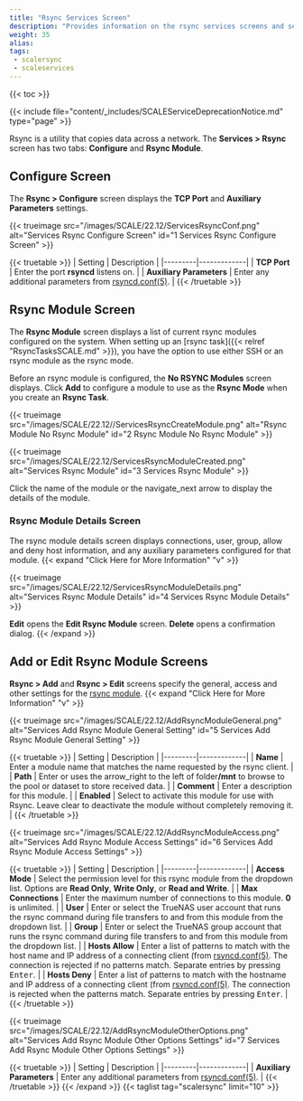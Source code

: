 ```yaml
---
title: "Rsync Services Screen"
description: "Provides information on the rsync services screens and settings."
weight: 35
alias: 
tags:
 - scalersync
 - scaleservices
---
```


{{< toc >}}

{{< include file="content/_includes/SCALEServiceDeprecationNotice.md" type="page" >}}

Rsync is a utility that copies data across a network. The **Services > Rsync** screen has two tabs: **Configure** and **Rsync Module**.

## Configure Screen

The **Rsync > Configure** screen displays the **TCP Port** and **Auxiliary Parameters** settings. 

{{< trueimage src="/images/SCALE/22.12/ServicesRsyncConf.png" alt="Services Rsync Configure Screen" id="1 Services Rsync Configure Screen" >}}

{{< truetable >}}
| Setting | Description |
|---------|-------------|
| **TCP Port** | Enter the port **rsyncd** listens on. |
| **Auxiliary Parameters** | Enter any additional parameters from [rsyncd.conf(5)](https://www.samba.org/ftp/rsync/rsyncd.conf.html). |
{{< /truetable >}}

## Rsync Module Screen

The **Rsync Module** screen displays a list of current rsync modules configured on the system. 
When setting up an [rsync task]({{< relref "RsyncTasksSCALE.md" >}}), you have the option to use either SSH or an rsync module as the rsync mode.

Before an rsync module is configured, the **No RSYNC Modules** screen displays. Click **Add** to configure a module to use as the **Rsync Mode** when you create an **Rsync Task**. 

{{< trueimage src="/images/SCALE/22.12//ServicesRsyncCreateModule.png" alt="Rsync Module No Rsync Module" id="2 Rsync Module No Rsync Module" >}}

{{< trueimage src="/images/SCALE/22.12/ServicesRsyncModuleCreated.png" alt="Services Rsync Module" id="3 Services Rsync Module" >}}

Click the name of the module or the <span class="material-icons">navigate_next</span> arrow to display the details of the module.

### Rsync Module Details Screen
The rsync module details screen displays connections, user, group, allow and deny host information, and any auxiliary parameters configured for that module. 
{{< expand "Click Here for More Information" "v" >}}

{{< trueimage src="/images/SCALE/22.12/ServicesRsyncModuleDetails.png" alt="Services Rsync Module Details" id="4 Services Rsync Module Details" >}}

**Edit** opens the **Edit Rsync Module** screen. **Delete** opens a confirmation dialog.
{{< /expand >}}
## Add or Edit Rsync Module Screens
**Rsync > Add** and **Rsync > Edit** screens specify the general, access and other settings for the [rsync module](https://download.samba.org/pub/rsync/rsync.1).
{{< expand "Click Here for More Information" "v" >}}

{{< trueimage src="/images/SCALE/22.12/AddRsyncModuleGeneral.png" alt="Services Add Rsync Module General Setting" id="5 Services Add Rsync Module General Setting" >}}

{{< truetable >}}
| Setting | Description |
|---------|-------------|
| **Name** | Enter a module name that matches the name requested by the rsync client. |
| **Path** | Enter or uses the <span class="material-icons">arrow_right</span> to the left of <span class="material-icons">folder</span>**/mnt** to browse to the pool or dataset to store received data. |
| **Comment** | Enter a description for this module. |
| **Enabled** | Select to activate this module for use with Rsync. Leave clear to deactivate the module without completely removing it. |
{{< /truetable >}}

{{< trueimage src="/images/SCALE/22.12/AddRsyncModuleAccess.png" alt="Services Add Rsync Module Access Settings" id="6 Services Add Rsync Module Access Settings" >}}

{{< truetable >}}
| Setting | Description |
|---------|-------------|
| **Access Mode** | Select the permission level for this rsync module from the dropdown list. Options are **Read Only**, **Write Only**, or **Read and Write**. |
| **Max Connections** | Enter the maximum number of connections to this module. **0** is unlimited. |
| **User** | Enter or select the TrueNAS user account that runs the rsync command during file transfers to and from this module from the dropdown list. |
| **Group** | Enter or select the TrueNAS group account that runs the rsync command during file transfers to and from this module from the dropdown list. |
| **Hosts Allow** | Enter a list of patterns to match with the host name and IP address of a connecting client (from [rsyncd.conf(5)](https://www.samba.org/ftp/rsync/rsyncd.conf.html). The connection is rejected if no patterns match. Separate entries by pressing <kbd>Enter</kbd>. |
| **Hosts Deny** | Enter  a list of patterns to match with the hostname and IP address of a connecting client (from [rsyncd.conf(5)](https://www.samba.org/ftp/rsync/rsyncd.conf.html). The connection is rejected when the patterns match. Separate entries by pressing <kbd>Enter</kbd>. |
{{< /truetable >}}

{{< trueimage src="/images/SCALE/22.12/AddRsyncModuleOtherOptions.png" alt="Services Add Rsync Module Other Options Settings" id="7 Services Add Rsync Module Other Options Settings" >}}

{{< truetable >}}
| Setting | Description |
|---------|-------------|
| **Auxiliary Parameters** | Enter any additional parameters from [rsyncd.conf(5)](https://www.samba.org/ftp/rsync/rsyncd.conf.html). |
{{< /truetable >}}
{{< /expand >}}
{{< taglist tag="scalersync" limit="10" >}}